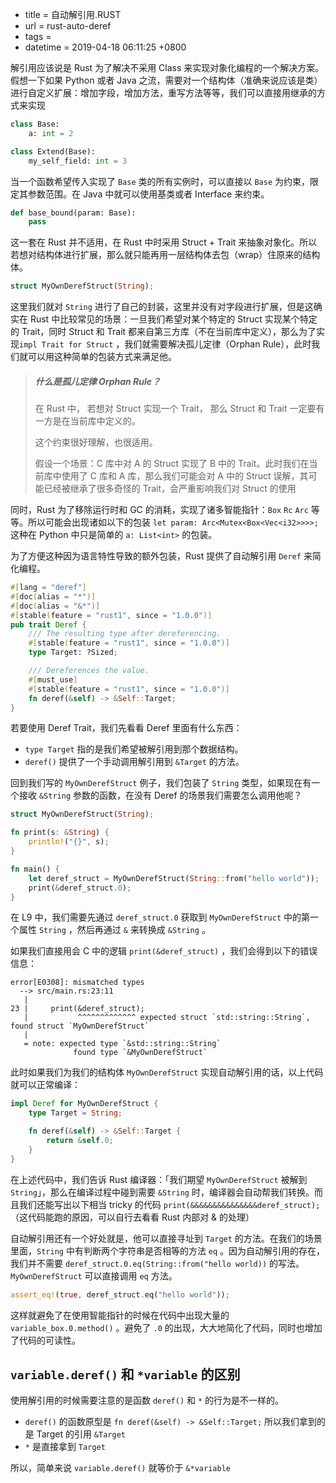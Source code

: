  - title = 自动解引用.RUST
 - url = rust-auto-deref
 - tags = 
 - datetime = 2019-04-18 06:11:25 +0800

解引用应该说是 Rust 为了解决不采用 Class 来实现对象化编程的一个解决方案。假想一下如果 Python 或者 Java 之流，需要对一个结构体（准确来说应该是类）进行自定义扩展：增加字段，增加方法，重写方法等等，我们可以直接用继承的方式来实现

```python
class Base:
	a: int = 2

class Extend(Base):
	my_self_field: int = 3
```

当一个函数希望传入实现了 `Base` 类的所有实例时，可以直接以 `Base` 为约束，限定其参数范围。在 Java 中就可以使用基类或者 Interface 来约束。

```python
def base_bound(param: Base):
    pass
```

这一套在 Rust 并不适用，在 Rust 中时采用 Struct + Trait 来抽象对象化。所以若想对结构体进行扩展，那么就只能再用一层结构体去包（wrap）住原来的结构体。

```rust
struct MyOwnDerefStruct(String);
```

<!--more-->

这里我们就对 `String` 进行了自己的封装，这里并没有对字段进行扩展，但是这确实在 Rust 中比较常见的场景：一旦我们希望对某个特定的 Struct 实现某个特定的 Trait，同时 Struct 和 Trait 都来自第三方库（不在当前库中定义），那么为了实现`impl Trait for Struct` ，我们就需要解决孤儿定律（Orphan Rule），此时我们就可以用这种简单的包装方式来满足他。

> ##### 什么是孤儿定律 Orphan Rule？
>
> 在 Rust 中， 若想对 Struct 实现一个 Trait， 那么 Struct 和 Trait 一定要有一方是在当前库中定义的。
>
> 这个约束很好理解，也很适用。
>
> 假设一个场景：C 库中对 A 的 Struct 实现了 B 中的 Trait。此时我们在当前库中使用了 C 库和 A 库，那么我们可能会对 A 中的 Struct 误解，其可能已经被继承了很多奇怪的 Trait，会严重影响我们对 Struct 的使用

同时，Rust 为了移除运行时和 GC 的消耗，实现了诸多智能指针：`Box` `Rc` `Arc` 等等。所以可能会出现诸如以下的包装 `let param: Arc<Mutex<Box<Vec<i32>>>>;` 这种在 Python 中只是简单的 `a: List<int>` 的包装。

为了方便这种因为语言特性导致的额外包装，Rust 提供了自动解引用 `Deref` 来简化编程。

```rust
#[lang = "deref"]
#[doc(alias = "*")]
#[doc(alias = "&*")]
#[stable(feature = "rust1", since = "1.0.0")]
pub trait Deref {
    /// The resulting type after dereferencing.
    #[stable(feature = "rust1", since = "1.0.0")]
    type Target: ?Sized;

    /// Dereferences the value.
    #[must_use]
    #[stable(feature = "rust1", since = "1.0.0")]
    fn deref(&self) -> &Self::Target;
}
```

若要使用 Deref Trait，我们先看看 Deref 里面有什么东西：

- `type Target` 指的是我们希望被解引用到那个数据结构。
- `deref()` 提供了一个手动调用解引用到 `&Target` 的方法。

回到我们写的 `MyOwnDerefStruct` 例子，我们包装了 `String` 类型，如果现在有一个接收 `&String` 参数的函数，在没有 Deref 的场景我们需要怎么调用他呢？

```rust
struct MyOwnDerefStruct(String);

fn print(s: &String) {
    println!("{}", s);
}

fn main() {
    let deref_struct = MyOwnDerefStruct(String::from("hello world"));
    print(&deref_struct.0);
}

```

在 L9 中，我们需要先通过 `deref_struct.0` 获取到 `MyOwnDerefStruct` 中的第一个属性 `String` ，然后再通过 `&` 来转换成 `&String` 。

如果我们直接用会 C 中的逻辑 `print(&deref_struct)` ，我们会得到以下的错误信息：

```
error[E0308]: mismatched types
  --> src/main.rs:23:11
   |
23 |     print(&deref_struct);
   |           ^^^^^^^^^^^^^ expected struct `std::string::String`, found struct `MyOwnDerefStruct`
   |
   = note: expected type `&std::string::String`
              found type `&MyOwnDerefStruct`

```



此时如果我们为我们的结构体 `MyOwnDerefStruct` 实现自动解引用的话，以上代码就可以正常编译：

```rust
impl Deref for MyOwnDerefStruct {
    type Target = String;

    fn deref(&self) -> &Self::Target {
        return &self.0;
    }
}
```

在上述代码中，我们告诉 Rust 编译器：「我们期望 `MyOwnDerefStruct` 被解到 `String`」，那么在编译过程中碰到需要 `&String` 时，编译器会自动帮我们转换。而且我们还能写出以下相当 tricky 的代码 `print(&&&&&&&&&&&&&&&deref_struct);`（这代码能跑的原因，可以自行去看看 Rust 内部对 & 的处理）



自动解引用还有一个好处就是，他可以直接寻址到 `Target` 的方法。在我们的场景里面，`String` 中有判断两个字符串是否相等的方法 `eq` 。因为自动解引用的存在，我们并不需要 `deref_struct.0.eq(String::from("hello world))` 的写法。  `MyOwnDerefStruct` 可以直接调用 `eq` 方法。

```rust
assert_eq!(true, deref_struct.eq("hello world"));
```

这样就避免了在使用智能指针的时候在代码中出现大量的 `variable_box.0.method()` 。避免了 `.0` 的出现，大大地简化了代码，同时也增加了代码的可读性。

## `variable.deref()` 和 `*variable` 的区别

使用解引用的时候需要注意的是函数 `deref()` 和 `*` 的行为是不一样的。

- `deref()` 的函数原型是 `fn deref(&self) -> &Self::Target;` 所以我们拿到的是 Target 的引用 `&Target`
- `*` 是直接拿到 `Target`

所以，简单来说 `variable.deref()` 就等价于 `&*variable`

